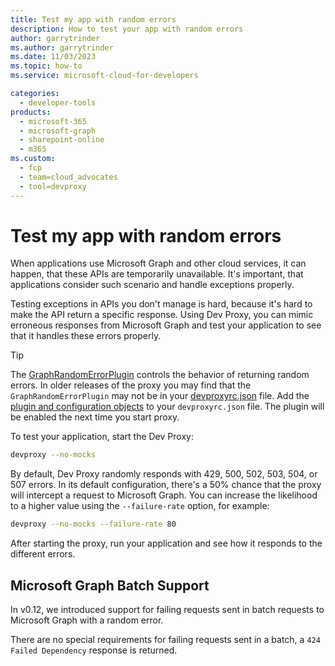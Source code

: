 ```yaml
---
title: Test my app with random errors
description: How to test your app with random errors
author: garrytrinder
ms.author: garrytrinder
ms.date: 11/03/2023
ms.topic: how-to
ms.service: microsoft-cloud-for-developers

categories:
  - developer-tools
products:
  - microsoft-365
  - microsoft-graph
  - sharepoint-online
  - m365
ms.custom:
  - fcp
  - team=cloud_advocates
  - tool=devproxy
---
```


# Test my app with random errors

When applications use Microsoft Graph and other cloud services, it can happen, that these APIs are temporarily unavailable. It's important, that applications consider such scenario and handle exceptions properly.

Testing exceptions in APIs you don't manage is hard, because it's hard to make the API return a specific response. Using Dev Proxy, you can mimic erroneous responses from Microsoft Graph and test your application to see that it handles these errors properly.

> [!TIP]
> The [GraphRandomErrorPlugin](../technical-reference/GraphRandomErrorPlugin.md) controls the behavior of returning random errors. In older releases of the proxy you may find that the `GraphRandomErrorPlugin` may not be in your [devproxyrc.json](../technical-reference/devproxyrc.md) file. Add the [plugin and configuration objects](../technical-reference/GraphRandomErrorPlugin.md) to your `devproxyrc.json` file. The plugin will be enabled the next time you start proxy.

To test your application, start the Dev Proxy:

```sh
devproxy --no-mocks
```

By default, Dev Proxy randomly responds with 429, 500, 502, 503, 504, or 507 errors. In its default configuration, there's a 50% chance that the proxy will intercept a request to Microsoft Graph. You can increase the likelihood to a higher value using the `--failure-rate` option, for example:

```sh
devproxy --no-mocks --failure-rate 80
```

After starting the proxy, run your application and see how it responds to the different errors.

## Microsoft Graph Batch Support

In v0.12, we introduced support for failing requests sent in batch requests to Microsoft Graph with a random error.

There are no special requirements for failing requests sent in a batch, a `424 Failed Dependency` response is returned.
